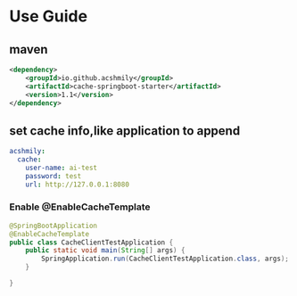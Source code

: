 # Use Guide

## maven
```xml
<dependency>
    <groupId>io.github.acshmily</groupId>
    <artifactId>cache-springboot-starter</artifactId>
    <version>1.1</version>
</dependency>


```

## set cache info,like application to append

```yaml
acshmily:
  cache:
    user-name: ai-test
    password: test
    url: http://127.0.0.1:8080
```

### Enable @EnableCacheTemplate
```java
@SpringBootApplication
@EnableCacheTemplate
public class CacheClientTestApplication {
    public static void main(String[] args) {
        SpringApplication.run(CacheClientTestApplication.class, args);
    }

}
```
